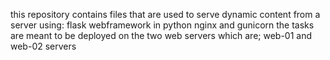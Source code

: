 this repository contains files that are used to serve dynamic content from a server using:
	flask webframework in python
	nginx and
	gunicorn
the tasks are meant to be deployed on the two web servers which are;
	web-01 and web-02 servers
